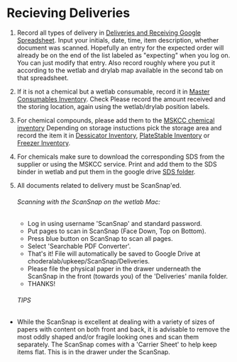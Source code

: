 # Recieving Deliveries  

1. Record all types of delivery in [Deliveries and Receiving Google Spreadsheet](https://docs.google.com/a/choderalab.org/spreadsheets/d/1l5V3DIKl1W5obg5LXIjrCHUnrrIx-cnuJc7wu7evRTY/edit?usp=sharing). Input your initials, date, time, item description, whether document was scanned. Hopefully an entry for the expected order will already be on the end of the list labeled as "expecting" when you log on. You can just modify that entry. Also record roughly where you put it according to the wetlab and drylab map available in the second tab on that spreadsheet.

2. If it is not a chemical but a wetlab consumable, record it in [Master Consumables Inventory](https://docs.google.com/spreadsheets/d/1CiP7uYrjyv9ltk02AqKvY3_4E6dxD82QuPtC2JIxBGI/edit#gid=0). Check Please record the amount received and the storing location, again using the wetlab/drylab position labels. 

3. For chemical compounds, please add them to the [MSKCC chemical inventory](https://docs.google.com/a/choderalab.org/spreadsheets/d/1SOwhfuDNn6Vuom2MKBMirPzldHBIgRBnxtSEdpcPH20/edit?usp=sharing)
 Depending on storage instuctions pick the storage area and record the item it in [Dessicator Inventory](https://docs.google.com/a/choderalab.org/spreadsheets/d/1TAhKhrfAdcbwQxWJdWEWP7ud2vQjalPZKtHsQDj2Vkc/edit?usp=sharing), [PlateStable Inventory](https://docs.google.com/a/choderalab.org/spreadsheets/d/1G5QUp8qXdvego0RQgK76sPDZQAlD6N8Jy37FBhYllTk/edit?usp=sharing) or [Freezer Inventory](https://docs.google.com/a/choderalab.org/spreadsheets/d/1F-x4JrbIAd96WqROiASZuANYdQVlM8HLVpmyp_6wbBY/edit?usp=sharing).
 
4. For chemicals  make sure to download the corresponding SDS from the supplier or using the MSKCC service. Print and add them to the SDS binder in wetlab and put them in the google drive [SDS folder](https://drive.google.com/drive/folders/0B075He2poqy1OWZlSEw5cFlhaXc?usp=sharing).

5. All documents related to delivery must be ScanSnap'ed. 

    ###### Scanning with the ScanSnap on the wetlab Mac:
    - Log in using username 'ScanSnap' and standard password.
    - Put pages to scan in ScanSnap (Face Down, Top on Bottom).
    - Press blue button on ScanSnap to scan all pages.
    - Select 'Searchable PDF Converter'.
    - That's it! File will automatically be saved to Google Drive at choderalab/upkeep/ScanSnap/Deliveries.
    - Please file the physical paper in the drawer underneath the ScanSnap in the front (towards you) of the 'Deliveries' manila folder.
    - THANKS!

    ###### TIPS
- While the ScanSnap is excellent at dealing with a variety of sizes of papers with content on both front and back, it is advisable to remove the most oddly shaped and/or fragile looking ones and scan them separately.  The ScanSnap comes with a 'Carrier Sheet' to help keep items flat. This is in the drawer under the ScanSnap.
